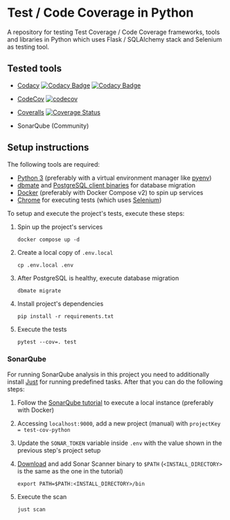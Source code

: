 # Test / Code Coverage in Python

A repository for testing Test Coverage / Code Coverage frameworks,
tools and libraries in Python which uses Flask / SQLAlchemy stack
and Selenium as testing tool.

## Tested tools

- [Codacy](https://app.codacy.com/gh/jonasue20/test-cov-python/dashboard)
  [![Codacy Badge](https://app.codacy.com/project/badge/Grade/13d894eeaade4d388b885d094426d225)](https://app.codacy.com/gh/jonasue20/test-cov-python/dashboard?utm_source=gh&utm_medium=referral&utm_content=&utm_campaign=Badge_grade)
  [![Codacy Badge](https://app.codacy.com/project/badge/Coverage/13d894eeaade4d388b885d094426d225)](https://app.codacy.com/gh/jonasue20/test-cov-python/dashboard?utm_source=gh&utm_medium=referral&utm_content=&utm_campaign=Badge_coverage)

- [CodeCov](https://app.codecov.io/gh/jonasue20/test-cov-python)
  [![codecov](https://codecov.io/gh/jonasue20/test-cov-python/branch/main/graph/badge.svg?token=EQZNSQMPZ0)](https://codecov.io/gh/jonasue20/test-cov-python)

- [Coveralls](https://coveralls.io/github/jonasue20/test-cov-python)
  [![Coverage Status](https://coveralls.io/repos/github/jonasue20/test-cov-python/badge.svg)](https://coveralls.io/github/jonasue20/test-cov-python)

- SonarQube (Community)

## Setup instructions

The following tools are required:

- [Python 3](https://www.python.org/) (preferably with a virtual environment
  manager like [pyenv](https://github.com/pyenv/pyenv))
- [dbmate](https://github.com/amacneil/dbmate) and
  [PostgreSQL client binaries](https://www.postgresql.org/) for database migration
- [Docker](https://docs.docker.com/) (preferably with Docker
  Compose v2) to spin up services
- [Chrome](https://www.google.com/chrome/) for executing tests
  (which uses [Selenium](https://www.selenium.dev/))

To setup and execute the project's tests, execute these steps:

1. Spin up the project's services

   ```shell
   docker compose up -d
   ```

2. Create a local copy of `.env.local`

   ```shell
   cp .env.local .env
   ```

3. After PostgreSQL is healthy, execute database migration

   ```shell
   dbmate migrate
   ```

4. Install project's dependencies

   ```shell
   pip install -r requirements.txt
   ```

5. Execute the tests

   ```shell
   pytest --cov=. test
   ```

### SonarQube

For running SonarQube analysis in this project you need
to additionally install [Just](https://github.com/casey/just)
for running predefined tasks. After that you can do the
following steps:

1. Follow the [SonarQube tutorial](https://docs.sonarqube.org/latest/try-out-sonarqube/)
   to execute a local instance (preferably with Docker)

2. Accessing `localhost:9000`, add a new project (manual) with
   `projectKey = test-cov-python`

3. Update the `SONAR_TOKEN` variable inside `.env` with the
   value shown in the previous step's project setup
4. [Download](https://docs.sonarqube.org/9.8/analyzing-source-code/scanners/sonarscanner/)
   and add Sonar Scanner binary to `$PATH` (`<INSTALL_DIRECTORY>`
   is the same as the one in the tutorial)

   ```shell
   export PATH=$PATH:<INSTALL_DIRECTORY>/bin
   ```

5. Execute the scan

   ```shell
   just scan
   ```
